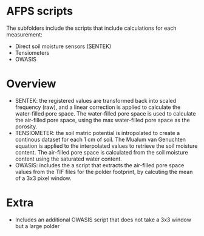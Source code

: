 # AFPS scripts

The subfolders include the scripts that include calculations for each measurement:
  -  Direct soil moisture sensors (SENTEK)
  -  Tensiometers
  -  OWASIS

# Overview
  -  SENTEK: the registered values are transformed back into scaled frequency (raw), and a linear correction is applied to calculate the water-filled pore space. The water-filled pore space is used to calculate the air-filled pore space, using the max water-filled pore space as the porosity.
  -  TENSIOMETER: the soil matric potential is intropolated to create a continous dataset for each 1 cm of soil. The Mualum van Genuchten equation is applied to the interpolated values to retrieve the soil moisture content. The air-filled pore space is calculated from the soil moisture content using the saturated water content.
  -  OWASIS: includes the a script that extracts the air-filled pore space values from the TIF files for the polder footprint, by calcuting the mean of a 3x3 pixel window.

# Extra
  -  Includes an additional OWASIS script that does not take a 3x3 window but a large polder
